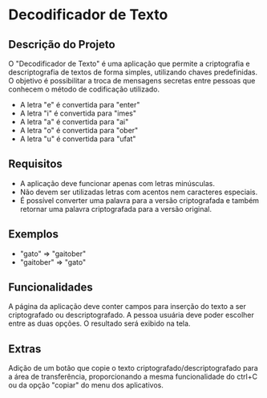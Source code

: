   <h1>Decodificador de Texto</h1>
  
  <h2>Descrição do Projeto</h2>
    <p>O "Decodificador de Texto" é uma aplicação que permite a criptografia e descriptografia de textos de forma simples, utilizando chaves predefinidas. O objetivo é possibilitar a troca de mensagens secretas entre pessoas que conhecem o método de codificação utilizado.</p>

<ul>
        <li>A letra "e" é convertida para "enter"</li>
        <li>A letra "i" é convertida para "imes"</li>
        <li>A letra "a" é convertida para "ai"</li>
        <li>A letra "o" é convertida para "ober"</li>
        <li>A letra "u" é convertida para "ufat"</li>
    </ul>

 <h2>Requisitos</h2>
    <ul>
        <li>A aplicação deve funcionar apenas com letras minúsculas.</li>
        <li>Não devem ser utilizadas letras com acentos nem caracteres especiais.</li>
        <li>É possível converter uma palavra para a versão criptografada e também retornar uma palavra criptografada para a versão original.</li>
    </ul>

  <h2>Exemplos</h2>
    <ul>
        <li>"gato" => "gaitober"</li>
        <li>"gaitober" => "gato"</li>
    </ul>

  <h2>Funcionalidades</h2>
    <p>A página da aplicação deve conter campos para inserção do texto a ser criptografado ou descriptografado. A pessoa usuária deve poder escolher entre as duas opções. O resultado será exibido na tela.</p>

  <h2>Extras</h2>
    <p>Adição de um botão que copie o texto criptografado/descriptografado para a área de transferência, proporcionando a mesma funcionalidade do ctrl+C ou da opção "copiar" do menu dos aplicativos.</p>
